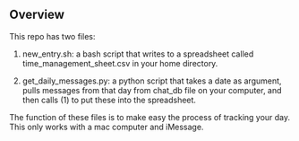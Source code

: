 ## Overview
This repo has two files:

1. new\_entry.sh: a bash script that writes to a spreadsheet called time\_management\_sheet.csv
in your home directory.

2. get\_daily\_messages.py: a python script that takes a date as argument,
pulls messages from that day from chat\_db file on your computer,
and then calls (1) to put these into the spreadsheet.

The function of these files is to make easy the process of tracking your day.
This only works with a mac computer and iMessage.
